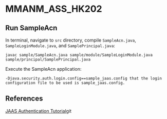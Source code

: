 # MMANM_ASS_HK202

## Run SampleAcn
In terminal, navigate to `src` directory, compile `SampleAcn.java`, `SampleLoginModule.java`, and `SamplePrincipal.java`:
```
javac sample/SampleAcn.java sample/module/SampleLoginModule.java sample/principal/SamplePrincipal.java
```
Execute the SampleAcn application:
```
-Djava.security.auth.login.config==sample_jaas.config that the login configuration file to be used is sample_jaas.config.
```

## References
[JAAS Authentication Tutorial](https://docs.oracle.com/en/java/javase/15/security/jaas-authentication-tutorial.html#GUID-BFEBDB00-9826-499C-A20F-E9463883DED4)git 
